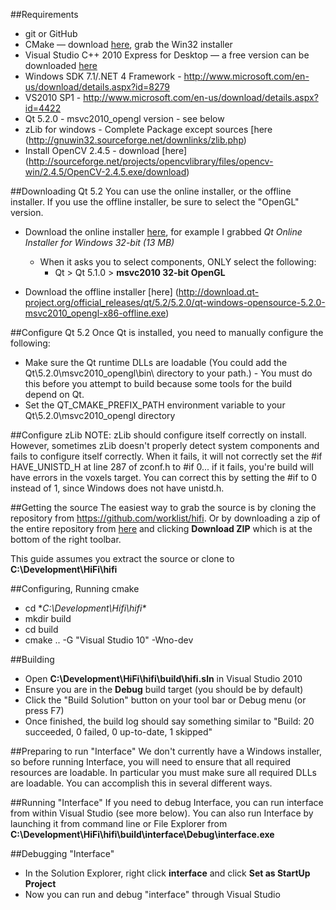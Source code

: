 ##Requirements
* git or GitHub
* CMake — download [here](http://www.cmake.org/cmake/resources/software.html), grab the Win32 installer
* Visual Studio C++ 2010 Express for Desktop — a free version can be downloaded [here](http://www.visualstudio.com/en-us/downloads#d-2010-express)
* Windows SDK 7.1/.NET 4 Framework - http://www.microsoft.com/en-us/download/details.aspx?id=8279
* VS2010 SP1 - http://www.microsoft.com/en-us/download/details.aspx?id=4422
* Qt 5.2.0 - msvc2010_opengl version - see below
* zLib for windows - Complete Package except sources [here (http://gnuwin32.sourceforge.net/downlinks/zlib.php)
* Install OpenCV 2.4.5 - download [here] (http://sourceforge.net/projects/opencvlibrary/files/opencv-win/2.4.5/OpenCV-2.4.5.exe/download)

##Downloading Qt 5.2
You can use the online installer, or the offline installer. If you use the offline installer, be sure to select the "OpenGL" version.
* Download the online installer [here](http://qt-project.org/downloads), for example I grabbed _Qt Online Installer for Windows 32-bit (13 MB)_
    * When it asks you to select components, ONLY select the following:
        * Qt > Qt 5.1.0 > **msvc2010 32-bit OpenGL**

* Download the offline installer [here] (http://download.qt-project.org/official_releases/qt/5.2/5.2.0/qt-windows-opensource-5.2.0-msvc2010_opengl-x86-offline.exe)

##Configure Qt 5.2
Once Qt is installed, you need to manually configure the following:
* Make sure the Qt runtime DLLs are loadable (You could add the Qt\5.2.0\msvc2010_opengl\bin\ directory to your path.) - You must do this before you attempt to build because some tools for the build depend on Qt.
* Set the QT_CMAKE_PREFIX_PATH environment variable to your Qt\5.2.0\msvc2010_opengl directory

##Configure zLib
NOTE: zLib should configure itself correctly on install. However, sometimes zLib doesn't properly detect system components and fails to configure itself correctly. When it fails, it will not correctly set the #if HAVE_UNISTD_H at line 287 of zconf.h to #if 0... if it fails, you're build will have errors in the voxels target. You can correct this by setting the #if to 0 instead of 1, since Windows does not have unistd.h.

##Getting the source
The easiest way to grab the source is by cloning the repository from https://github.com/worklist/hifi. Or by downloading a zip of the entire repository from [here](https://github.com/worklist/hifi) and clicking **Download ZIP** which is at the bottom of the right toolbar.

This guide assumes you extract the source  or clone to **C:\Development\HiFi\hifi**

##Configuring, Running cmake
* cd **C:\Development\Hifi\hifi\**
* mkdir build
* cd build
* cmake .. -G "Visual Studio 10" -Wno-dev 

##Building
* Open **C:\Development\HiFi\hifi\build\hifi.sln** in Visual Studio 2010
* Ensure you are in the **Debug** build target (you should be by default)
* Click the "Build Solution" button on your tool bar or Debug menu (or press F7)
* Once finished, the build log should say something similar to "Build: 20 succeeded, 0 failed, 0 up-to-date, 1 skipped"

##Preparing to run "Interface"
We don't currently have a Windows installer, so before running Interface, you will need to ensure that all required resources are loadable. In particular you must make sure all required DLLs are loadable. You can accomplish this in several different ways. 

##Running "Interface"
If you need to debug Interface, you can run interface from within Visual Studio (see more below). You can also run Interface by launching it from command line or File Explorer from **C:\Development\HiFi\hifi\build\interface\Debug\interface.exe**

##Debugging "Interface"
* In the Solution Explorer, right click **interface** and click **Set as StartUp Project**
* Now you can run and debug "interface" through Visual Studio